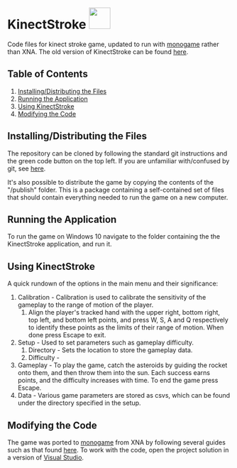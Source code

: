 # KinectStroke <img src="KinectStroke/Icon.ico" height="48">

Code files for kinect stroke game, updated to run with [monogame](https://docs.monogame.net/) rather than XNA. The old version of KinectStroke can be found [here](https://github.com/Whisky-Jack/KinectStroke3.0).

## Table of Contents
1. [Installing/Distributing the Files](#downloading)
2. [Running the Application](#running)
3. [Using KinectStroke](#using)
3. [Modifying the Code](#modifying)

## Installing/Distributing the Files <a name="downloading"></a>

The repository can be cloned by following the standard git instructions and the green code button on the top left. If you are unfamiliar with/confused by git, see [here](https://docs.github.com/en/repositories/creating-and-managing-repositories/cloning-a-repository).

It's also possible to distribute the game by copying the contents of the "/publish" folder. This is a package containing a self-contained set of files that should contain everything needed to run the game on a new computer.

## Running the Application <a name="running"></a>

To run the game on Windows 10 navigate to the folder containing the the KinectStroke application, and run it.

## Using KinectStroke <a name="using"></a>

A quick rundown of the options in the main menu and their significance:

1. Calibration - Calibration is used to calibrate the sensitivity of the gameplay to the range of motion of the player.
    1. Align the player's tracked hand with the upper right, bottom right, top left, and bottom left points, and press W, S, A and Q respectively to identify these points as the limits of their range of motion. When done press Escape to exit.
2. Setup - Used to set parameters such as gameplay difficulty.
    1. Directory - Sets the location to store the gameplay data.
    2. Difficulty - 
3. Gameplay - To play the game, catch the asteroids by guiding the rocket onto them, and then throw them into the sun. Each success earns points, and the difficulty increases with time. To end the game press Escape.
4. Data - Various game parameters are stored as csvs, which can be found under the directory specified in the setup.

## Modifying the Code <a name="modifying"></a>

The game was ported to [monogame](https://docs.monogame.net/) from XNA by following several guides such as that found [here](http://www.knoxgamedesign.org/wp-content/uploads/2020/09/XnaToMonogame.pdf). To work with the code, open the project solution in a version of [Visual Studio](https://visualstudio.microsoft.com/downloads/).
